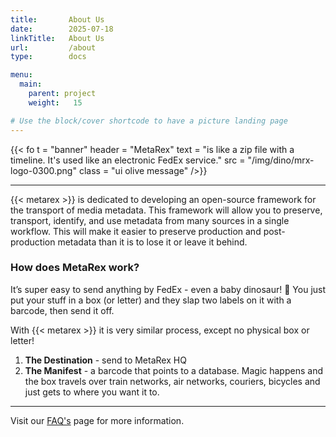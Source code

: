 ```yaml
---
title:       About Us
date:        2025-07-18
linkTitle:   About Us
url:         /about
type:        docs

menu:
  main:
    parent: project
    weight:   15

# Use the block/cover shortcode to have a picture landing page
---
```


<!--  ---------------------------------------------------------------------  -->

{{< fo t = "banner"
    header = "MetaRex"
    text = "is like a zip file with a timeline. It's used like an electronic FedEx service."
    src = "/img/dino/mrx-logo-0300.png"
    class = "ui olive message"
/>}}

----------

{{< metarex >}} is dedicated to developing an open-source framework for the transport of media metadata.  This framework will allow you to preserve, transport, identify, and use metadata from many sources in a single workflow. This will make it easier to preserve production and post-production metadata than it is to lose it or leave it behind.

### How does MetaRex work?

It’s super easy to send anything by FedEx - even a baby dinosaur! 🦖 
You just put your stuff in a box (or letter) and they slap two labels on it with a barcode, then send it off. 

With {{< metarex >}} it is very similar process, except no physical box or letter!

1. **The Destination** - send to MetaRex HQ 
2. **The Manifest** - a barcode that points to a database.  Magic happens and the box travels over train networks, air networks, couriers, bicycles and just gets to where you want it to. 

-----

Visit our [FAQ's][FAQ] page for more information. 

[Collaboration]:   /project/collaboration/index.md
[FAQ]:  "content/faq/index.md"
<!-----------------------------------------------------------------------  -->
